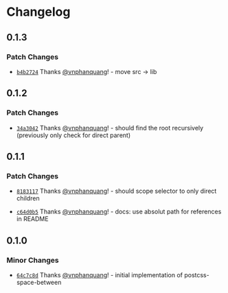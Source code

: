 # Changelog

## 0.1.3

### Patch Changes

- [`b4b2724`](https://github.com/vnphanquang/postcss-space-between/commit/b4b2724148182f42debb4ba3fbe4005905aaf804) Thanks [@vnphanquang](https://github.com/vnphanquang)! - move src -> lib

## 0.1.2

### Patch Changes

- [`34a3042`](https://github.com/vnphanquang/postcss-space-between/commit/34a3042e8bd89d736c0a5355e21869ac9e683927) Thanks [@vnphanquang](https://github.com/vnphanquang)! - should find the root recursively (previously only check for direct parent)

## 0.1.1

### Patch Changes

- [`8183117`](https://github.com/vnphanquang/postcss-space-between/commit/818311798ec1ccf253d420633b9366d83cf078af) Thanks [@vnphanquang](https://github.com/vnphanquang)! - should scope selector to only direct children

- [`c64d0b5`](https://github.com/vnphanquang/postcss-space-between/commit/c64d0b5d50378929ce618f7579260623656aa914) Thanks [@vnphanquang](https://github.com/vnphanquang)! - docs: use absolut path for references in README

## 0.1.0

### Minor Changes

- [`64c7c8d`](https://github.com/vnphanquang/postcss-space-between/commit/64c7c8def4c825f41d72083c000d50258f37a7ce) Thanks [@vnphanquang](https://github.com/vnphanquang)! - initial implementation of postcss-space-between
